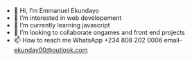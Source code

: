 - 👋 Hi, I’m Emmanuel Ekundayo
- 👀 I’m interested in web developement
- 🌱 I’m currently learning javascript
- 💞️ I’m looking to collaborate ongames and front end projects
- 📫 How to reach me
WhatsApp 
+234 808 202 0006 
email- ekunday00@outlook.com
 
<!---
EmmanuelEkundayo/EmmanuelEkundayo is a ✨ special ✨ repository because its `README.md` (this file) appears on your GitHub profile.
You can click the Preview link to take a look at your changes.
--->
